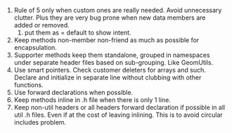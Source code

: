 1. Rule of 5 only when custom ones are really needed. Avoid unnecessary clutter. Plus they are very bug prone when new data members are added or removed.
   1. put them as = default to show intent. 
2. Keep methods non-member non-friend as much as possible for encapsulation.
3. Supporter methods keep them standalone, grouped in namespaces under separate header files based on sub-grouping. Like GeomUtils.
4. Use smart pointers. Check customer deleters for arrays and such. Declare and initialize in separate line without clubbing with other functions.
5. Use forward declarations when possible.
6. Keep methods inline in .h file when there is only 1 line.
7. Keep non-util headers or all headers forward declaration if possible in all util .h files. Even if at the cost of leaving inlining. This is to avoid circular includes problem.

